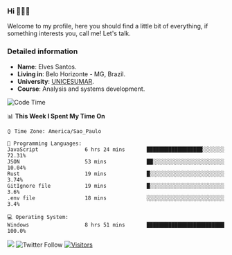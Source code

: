 


### Hi 🙋🏽‍♂️

Welcome to my profile, here you should find a little bit of everything, if something interests you, call me! Let's talk.

### Detailed information

* **Name**: Elves Santos.
* **Living in**: Belo Horizonte - MG, Brazil.
* **University**: [UNICESUMAR](https://venhaparaunicesumar.com.br/pos-graduacao).
* **Course**: Analysis and systems development.

<!--START_SECTION:waka-->
![Code Time](http://img.shields.io/badge/Code%20Time-39%20hrs%2015%20mins-blue)

📊 **This Week I Spent My Time On** 

```text
⌚︎ Time Zone: America/Sao_Paulo

💬 Programming Languages: 
JavaScript               6 hrs 24 mins       ██████████████████░░░░░░░   72.31% 
JSON                     53 mins             ██░░░░░░░░░░░░░░░░░░░░░░░   10.04% 
Rust                     19 mins             █░░░░░░░░░░░░░░░░░░░░░░░░   3.74% 
GitIgnore file           19 mins             █░░░░░░░░░░░░░░░░░░░░░░░░   3.6% 
.env file                18 mins             ░░░░░░░░░░░░░░░░░░░░░░░░░   3.4%

💻 Operating System: 
Windows                  8 hrs 51 mins       █████████████████████████   100.0%

```


<!--END_SECTION:waka-->


<a href="https://www.linkedin.com/in/e1vescmd/"  target="_blank"><img src="https://img.shields.io/badge/-LinkedIn-%230077B5?style=for-the-badge&logo=linkedin&logoColor=white" target="_blank"></a>
![Twitter Follow](https://img.shields.io/twitter/follow/e1vescmd?color=00aced&label=Twitter&style=for-the-badge)
[![Visitors](https://api.visitorbadge.io/api/visitors?path=https%3A%2F%2Fgithub.com%2Fe1vescmd&labelColor=%23697689&countColor=%23d9e3f0)](https://visitorbadge.io/status?path=https%3A%2F%2Fgithub.com%2Fe1vescmd)
